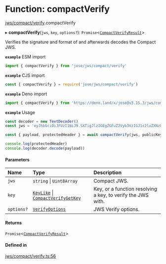 # Function: compactVerify

[jws/compact/verify](../modules/jws_compact_verify.md).compactVerify

▸ **compactVerify**(`jws`, `key`, `options?`): `Promise`<[`CompactVerifyResult`](../interfaces/types.CompactVerifyResult.md)\>

Verifies the signature and format of and afterwards decodes the Compact JWS.

**`example`** ESM import
```js
import { compactVerify } from 'jose/jws/compact/verify'
```

**`example`** CJS import
```js
const { compactVerify } = require('jose/jws/compact/verify')
```

**`example`** Deno import
```js
import { compactVerify } from 'https://deno.land/x/jose@v3.15.3/jws/compact/verify.ts'
```

**`example`** Usage
```js
const decoder = new TextDecoder()
const jws = 'eyJhbGciOiJFUzI1NiJ9.SXTigJlzIGEgZGFuZ2Vyb3VzIGJ1c2luZXNzLCBGcm9kbywgZ29pbmcgb3V0IHlvdXIgZG9vci4.kkAs_gPPxWMI3rHuVlxHaTPfDWDoqdI8jSvuSmqV-8IHIWXg9mcAeC9ggV-45ZHRbiRJ3obUIFo1rHphPA5URg'

const { payload, protectedHeader } = await compactVerify(jws, publicKey)

console.log(protectedHeader)
console.log(decoder.decode(payload))
```

#### Parameters

| Name | Type | Description |
| :------ | :------ | :------ |
| `jws` | `string` \| `Uint8Array` | Compact JWS. |
| `key` | [`KeyLike`](../types/types.KeyLike.md) \| [`CompactVerifyGetKey`](../interfaces/jws_compact_verify.CompactVerifyGetKey.md) | Key, or a function resolving a key, to verify the JWS with. |
| `options?` | [`VerifyOptions`](../interfaces/types.VerifyOptions.md) | JWS Verify options. |

#### Returns

`Promise`<[`CompactVerifyResult`](../interfaces/types.CompactVerifyResult.md)\>

#### Defined in

[jws/compact/verify.ts:56](https://github.com/panva/jose/blob/v3.15.3/src/jws/compact/verify.ts#L56)

